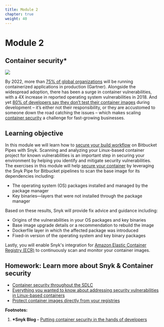```yaml
---
title: Module 2
chapter: true
weight: 40
---
```


# Module 2

## Container security\*

![](https://partner-workshop-assets.s3.us-east-2.amazonaws.com/snyk-bitbucket-flow-module-02.png)

By 2022, more than [75% of global organizations](https://snyk.io/blog/putting-container-security-in-the-hands-of-developers/) will be running containerized applications in production \(Gartner\). Alongside the widespread adoption, there has been a surge in container vulnerabilities, with a 4X increase in reported operating system vulnerabilities in 2018. And yet [80% of developers say they don’t test their container images](https://snyk.io/blog/shifting-docker-security-left/) during development – it’s either not their responsibility, or they are accustomed to someone down the road catching the issues – which makes scaling [container security](https://snyk.io/container-security/) a challenge for fast-growing businesses.

## Learning objective

In this module we will learn how to [secure your build workflow](https://snyk.io/blog/secure-your-build-workflow-on-bitbucket-pipes-with-snyk/) on Bitbucket Pipes with Snyk. Scanning and analyzing your Linux-based container project for known vulnerabilities is an important step in securing your environment by helping you identify and mitigate security vulnerabilities. The exercises in this module will help [secure your container](https://support.snyk.io/hc/en-us/articles/360003946897-Container-security-overview) by leveraging the Snyk Pipe for Bitbucket pipelines to scan the base image for its dependencies including:

* The operating system \(OS\) packages installed and managed by the package manager
* Key binaries—layers that were not installed through the package manager

Based on these results, Snyk will provide fix advice and guidance including:

* Origins of the vulnerabilities in your OS packages and key binaries
* Base image upgrade details or a recommendation to rebuild the image
* Dockerfile layer in which the affected package was introduced
* Fixed-in version of the operating system and key binary packages

Lastly, you will enable Snyk's integration for [Amazon Elastic Container Registry \(ECR\)](https://support.snyk.io/hc/en-us/articles/360003916078-Configure-integration-for-Amazon-Elastic-Container-Registry-ECR-) to continuously scan and monitor your container images.

## Homework: Learn more about Snyk  & Container security

* [Container security throughout the SDLC](https://snyk.io/blog/container-security-throughout-the-sdlc/)
* [Everything you wanted to know about addressing security vulnerabilities in Linux-based containers](https://snyk.io/blog/everything-you-wanted-to-know-about-addressing-security-vulnerabilities-in-linux-based-containers/)
* [Protect container images directly from your registries](https://snyk.io/blog/protect-docker-images-directly-from-your-container-registries/)

**Footnotes:**

1. **\*Snyk Blog -** [Putting container security in the hands of developers](https://snyk.io/blog/putting-container-security-in-the-hands-of-developers)

